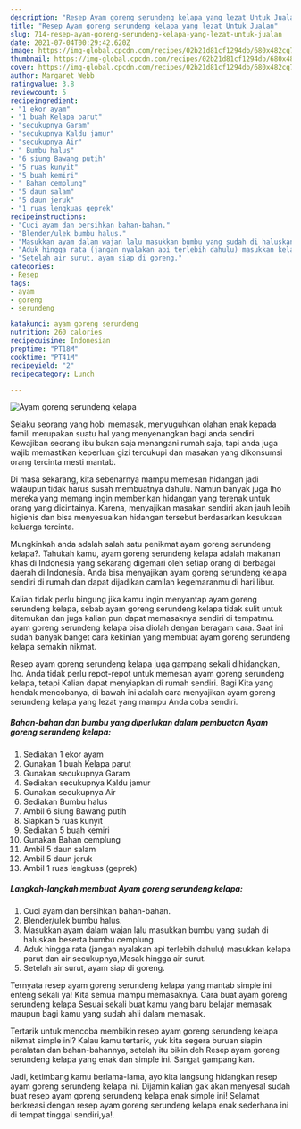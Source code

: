 ```yaml
---
description: "Resep Ayam goreng serundeng kelapa yang lezat Untuk Jualan"
title: "Resep Ayam goreng serundeng kelapa yang lezat Untuk Jualan"
slug: 714-resep-ayam-goreng-serundeng-kelapa-yang-lezat-untuk-jualan
date: 2021-07-04T00:29:42.620Z
image: https://img-global.cpcdn.com/recipes/02b21d81cf1294db/680x482cq70/ayam-goreng-serundeng-kelapa-foto-resep-utama.jpg
thumbnail: https://img-global.cpcdn.com/recipes/02b21d81cf1294db/680x482cq70/ayam-goreng-serundeng-kelapa-foto-resep-utama.jpg
cover: https://img-global.cpcdn.com/recipes/02b21d81cf1294db/680x482cq70/ayam-goreng-serundeng-kelapa-foto-resep-utama.jpg
author: Margaret Webb
ratingvalue: 3.8
reviewcount: 5
recipeingredient:
- "1 ekor ayam"
- "1 buah Kelapa parut"
- "secukupnya Garam"
- "secukupnya Kaldu jamur"
- "secukupnya Air"
- " Bumbu halus"
- "6 siung Bawang putih"
- "5 ruas kunyit"
- "5 buah kemiri"
- " Bahan cemplung"
- "5 daun salam"
- "5 daun jeruk"
- "1 ruas lengkuas geprek"
recipeinstructions:
- "Cuci ayam dan bersihkan bahan-bahan."
- "Blender/ulek bumbu halus."
- "Masukkan ayam dalam wajan lalu masukkan bumbu yang sudah di haluskan beserta bumbu cemplung."
- "Aduk hingga rata (jangan nyalakan api terlebih dahulu) masukkan kelapa parut dan air secukupnya,Masak hingga air surut."
- "Setelah air surut, ayam siap di goreng."
categories:
- Resep
tags:
- ayam
- goreng
- serundeng

katakunci: ayam goreng serundeng 
nutrition: 260 calories
recipecuisine: Indonesian
preptime: "PT18M"
cooktime: "PT41M"
recipeyield: "2"
recipecategory: Lunch

---
```



![Ayam goreng serundeng kelapa](https://img-global.cpcdn.com/recipes/02b21d81cf1294db/680x482cq70/ayam-goreng-serundeng-kelapa-foto-resep-utama.jpg)

Selaku seorang yang hobi memasak, menyuguhkan olahan enak kepada famili merupakan suatu hal yang menyenangkan bagi anda sendiri. Kewajiban seorang ibu bukan saja menangani rumah saja, tapi anda juga wajib memastikan keperluan gizi tercukupi dan masakan yang dikonsumsi orang tercinta mesti mantab.

Di masa  sekarang, kita sebenarnya mampu memesan hidangan jadi walaupun tidak harus susah membuatnya dahulu. Namun banyak juga lho mereka yang memang ingin memberikan hidangan yang terenak untuk orang yang dicintainya. Karena, menyajikan masakan sendiri akan jauh lebih higienis dan bisa menyesuaikan hidangan tersebut berdasarkan kesukaan keluarga tercinta. 



Mungkinkah anda adalah salah satu penikmat ayam goreng serundeng kelapa?. Tahukah kamu, ayam goreng serundeng kelapa adalah makanan khas di Indonesia yang sekarang digemari oleh setiap orang di berbagai daerah di Indonesia. Anda bisa menyajikan ayam goreng serundeng kelapa sendiri di rumah dan dapat dijadikan camilan kegemaranmu di hari libur.

Kalian tidak perlu bingung jika kamu ingin menyantap ayam goreng serundeng kelapa, sebab ayam goreng serundeng kelapa tidak sulit untuk ditemukan dan juga kalian pun dapat memasaknya sendiri di tempatmu. ayam goreng serundeng kelapa bisa diolah dengan beragam cara. Saat ini sudah banyak banget cara kekinian yang membuat ayam goreng serundeng kelapa semakin nikmat.

Resep ayam goreng serundeng kelapa juga gampang sekali dihidangkan, lho. Anda tidak perlu repot-repot untuk memesan ayam goreng serundeng kelapa, tetapi Kalian dapat menyiapkan di rumah sendiri. Bagi Kita yang hendak mencobanya, di bawah ini adalah cara menyajikan ayam goreng serundeng kelapa yang lezat yang mampu Anda coba sendiri.

<!--inarticleads1-->

##### Bahan-bahan dan bumbu yang diperlukan dalam pembuatan Ayam goreng serundeng kelapa:

1. Sediakan 1 ekor ayam
1. Gunakan 1 buah Kelapa parut
1. Gunakan secukupnya Garam
1. Sediakan secukupnya Kaldu jamur
1. Gunakan secukupnya Air
1. Sediakan  Bumbu halus
1. Ambil 6 siung Bawang putih
1. Siapkan 5 ruas kunyit
1. Sediakan 5 buah kemiri
1. Gunakan  Bahan cemplung
1. Ambil 5 daun salam
1. Ambil 5 daun jeruk
1. Ambil 1 ruas lengkuas (geprek)




<!--inarticleads2-->

##### Langkah-langkah membuat Ayam goreng serundeng kelapa:

1. Cuci ayam dan bersihkan bahan-bahan.
1. Blender/ulek bumbu halus.
1. Masukkan ayam dalam wajan lalu masukkan bumbu yang sudah di haluskan beserta bumbu cemplung.
1. Aduk hingga rata (jangan nyalakan api terlebih dahulu) masukkan kelapa parut dan air secukupnya,Masak hingga air surut.
1. Setelah air surut, ayam siap di goreng.




Ternyata resep ayam goreng serundeng kelapa yang mantab simple ini enteng sekali ya! Kita semua mampu memasaknya. Cara buat ayam goreng serundeng kelapa Sesuai sekali buat kamu yang baru belajar memasak maupun bagi kamu yang sudah ahli dalam memasak.

Tertarik untuk mencoba membikin resep ayam goreng serundeng kelapa nikmat simple ini? Kalau kamu tertarik, yuk kita segera buruan siapin peralatan dan bahan-bahannya, setelah itu bikin deh Resep ayam goreng serundeng kelapa yang enak dan simple ini. Sangat gampang kan. 

Jadi, ketimbang kamu berlama-lama, ayo kita langsung hidangkan resep ayam goreng serundeng kelapa ini. Dijamin kalian gak akan menyesal sudah buat resep ayam goreng serundeng kelapa enak simple ini! Selamat berkreasi dengan resep ayam goreng serundeng kelapa enak sederhana ini di tempat tinggal sendiri,ya!.

